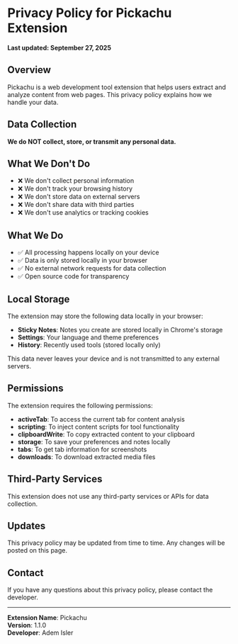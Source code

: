 # Privacy Policy for Pickachu Extension

**Last updated: September 27, 2025**

## Overview

Pickachu is a web development tool extension that helps users extract and analyze content from web pages. This privacy policy explains how we handle your data.

## Data Collection

**We do NOT collect, store, or transmit any personal data.**

## What We Don't Do

- ❌ We don't collect personal information
- ❌ We don't track your browsing history
- ❌ We don't store data on external servers
- ❌ We don't share data with third parties
- ❌ We don't use analytics or tracking cookies

## What We Do

- ✅ All processing happens locally on your device
- ✅ Data is only stored locally in your browser
- ✅ No external network requests for data collection
- ✅ Open source code for transparency

## Local Storage

The extension may store the following data locally in your browser:

- **Sticky Notes**: Notes you create are stored locally in Chrome's storage
- **Settings**: Your language and theme preferences
- **History**: Recently used tools (stored locally only)

This data never leaves your device and is not transmitted to any external servers.

## Permissions

The extension requires the following permissions:

- **activeTab**: To access the current tab for content analysis
- **scripting**: To inject content scripts for tool functionality
- **clipboardWrite**: To copy extracted content to your clipboard
- **storage**: To save your preferences and notes locally
- **tabs**: To get tab information for screenshots
- **downloads**: To download extracted media files

## Third-Party Services

This extension does not use any third-party services or APIs for data collection.

## Updates

This privacy policy may be updated from time to time. Any changes will be posted on this page.

## Contact

If you have any questions about this privacy policy, please contact the developer.

---

**Extension Name**: Pickachu  
**Version**: 1.1.0  
**Developer**: Adem Isler